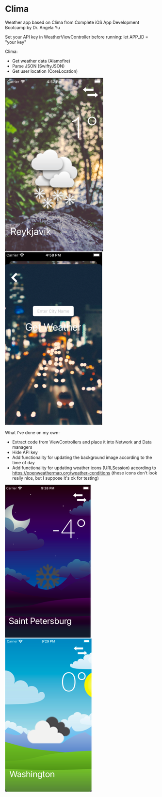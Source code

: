 # Clima

Weather app based on Clima from Complete iOS App Development Bootcamp by Dr. Angela Yu

Set your API key in WeatherViewController before running:
let APP_ID = "your key"

Clima:
- Get weather data (Alamofire)
- Parse JSON (SwiftyJSON)
- Get user location (CoreLocation)

![Image alt](https://github.com/shanidzeann/Screenshots/blob/main/Weather1.png)
![Image alt](https://github.com/shanidzeann/Screenshots/blob/main/Weather2.png)

What I've done on my own:
- Extract code from ViewControllers and place it into Network and Data managers
- Hide API key
- Add functionality for updating the background image according to the time of day
- Add functionality for updating weather icons (URLSession) according to https://openweathermap.org/weather-conditions
(these icons don't look really nice, but I suppose it's ok for testing)

![Image alt](https://github.com/shanidzeann/Screenshots/blob/main/Weather3.png)
![Image alt](https://github.com/shanidzeann/Screenshots/blob/main/Weather4.png)
